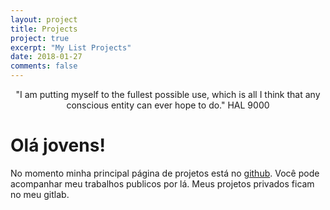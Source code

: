 ```yaml
---
layout: project
title: Projects
project: true
excerpt: "My List Projects"
date: 2018-01-27
comments: false
---
```


<center>"I am putting myself to the fullest possible use, which is all I think that any conscious entity can ever hope to do." HAL 9000</center>

# Olá jovens!

No momento minha principal página de projetos está no [github](https://github.com/atmosmaciel/). Você pode acompanhar meu trabalhos publicos por lá. Meus projetos privados ficam no meu gitlab.
